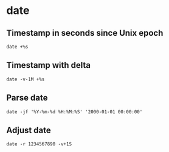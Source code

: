 # date

## Timestamp in seconds since Unix epoch

`date +%s`

## Timestamp with delta

`date -v-1M +%s`

## Parse date

`date -jf '%Y-%m-%d %H:%M:%S' '2000-01-01 00:00:00'`

## Adjust date

`date -r 1234567890 -v+1S`
